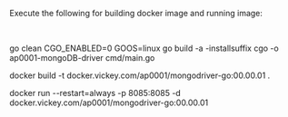 Execute the following for building docker image and running image:

<br>

go clean
CGO_ENABLED=0 GOOS=linux go build -a -installsuffix cgo -o ap0001-mongoDB-driver cmd/main.go

docker build -t docker.vickey.com/ap0001/mongodriver-go:00.00.01 .

docker run --restart=always -p 8085:8085 -d docker.vickey.com/ap0001/mongodriver-go:00.00.01